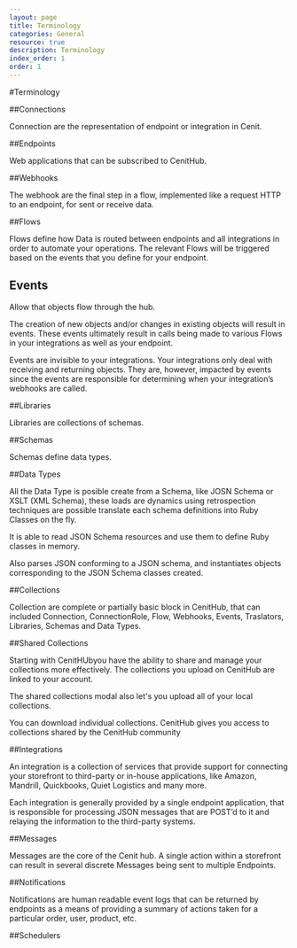 ```yaml
---
layout: page
title: Terminology
categories: General
resource: true
description: Terminology
index_order: 1
order: 1
---
```


#Terminology

##Connections

Connection are the representation of endpoint or integration in Cenit.

##Endpoints

Web applications that can be subscribed to CenitHub.

##Webhooks

The webhook are the final step in a flow, implemented like a request HTTP to an endpoint, for sent or receive data.

##Flows 

Flows define how Data is routed between endpoints and all integrations in order to automate your operations. The relevant Flows will be triggered based on the events that you define for your endpoint.

## Events

Allow that objects flow through the hub.

The creation of new objects and/or changes in existing objects will result in events. These events ultimately result in calls being made to various Flows in your integrations as well as your endpoint.

Events are invisible to your integrations. Your integrations only deal with receiving and returning objects. They are, however, impacted by events since the events are responsible for determining when your integration’s webhooks are called.


##Libraries

Libraries are collections of schemas.

##Schemas

Schemas define data types.

##Data Types

All the Data Type is posible create from a Schema, like JOSN Schema or XSLT (XML Schema), these loads are dynamics using retrospection techniques are possible translate each schema definitions into Ruby Classes on the fly.

It is able to read JSON Schema resources and use them to define Ruby classes in memory.

Also parses JSON conforming to a JSON schema, and instantiates objects corresponding to the JSON Schema classes created.

##Collections

Collection are complete or partially basic block in CenitHub, that can included Connection, ConnectionRole, Flow, Webhooks, Events, Traslators, Libraries, Schemas and Data Types.

##Shared Collections

Starting with CenitHUbyou have the ability to share and manage your collections more effectively. The collections you upload on CenitHub are linked to your account.

The shared collections modal also let's you upload all of your local collections.

You can download individual collections. CenitHub gives you access to collections shared by the CenitHub community

##Integrations

An integration is a collection of services that provide support for connecting your storefront to third-party or in-house applications, like Amazon, Mandrill, Quickbooks, Quiet Logistics and many more.

Each integration is generally provided by a single endpoint application, that is responsible for processing JSON messages that are POST’d to it and relaying the information to the third-party systems.

##Messages

Messages are the core of the Cenit hub. A single action within a storefront can result in several discrete Messages being sent to multiple Endpoints.

##Notifications

Notifications are human readable event logs that can be returned by endpoints as a means of providing a summary of actions taken for a particular order, user, product, etc.

##Schedulers







